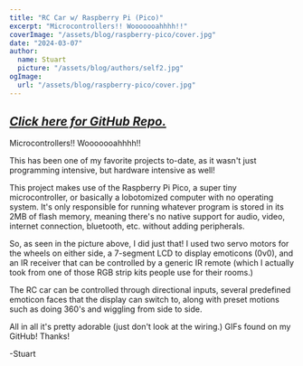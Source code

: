 ```yaml
---
title: "RC Car w/ Raspberry Pi (Pico)"
excerpt: "Microcontrollers!! Wooooooahhhh!!"
coverImage: "/assets/blog/raspberry-pico/cover.jpg"
date: "2024-03-07"
author:
  name: Stuart
  picture: "/assets/blog/authors/self2.jpg"
ogImage:
  url: "/assets/blog/raspberry-pico/cover.jpg"
---
```


## [__***Click here for GitHub Repo.***__](https://github.com/rileystuartmyers/Raspberry-Pico-RC-car-with-display)
Microcontrollers!! Wooooooahhhh!!

This has been one of my favorite projects to-date, as it wasn't just programming intensive, but hardware intensive as well! 

This project makes use of the Raspberry Pi Pico, a super tiny microcontroller, or basically a lobotomized computer with no operating system.
It's only responsible for running whatever program is stored in its 2MB of flash memory, meaning there's no native support for audio, video, internet connection,
bluetooth, etc. without adding peripherals.

So, as seen in the picture above, I did just that! I used two servo motors for the wheels on either side, a 7-segment LCD to display emoticons (0v0), 
and an IR receiver that can be controlled by a generic IR remote (which I actually took from one of those RGB strip kits people use for their rooms.)

The RC car can be controlled through directional inputs, several predefined emoticon faces that the display can switch to, along with preset motions such as doing 360's and
wiggling from side to side. 

All in all it's pretty adorable (just don't look at the wiring.) GIFs found on my GitHub! Thanks!

\-Stuart